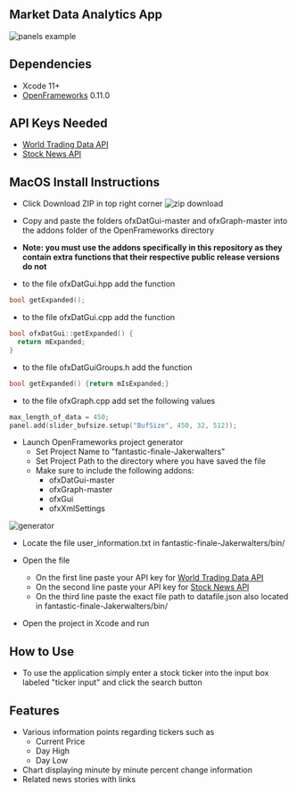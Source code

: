 ## Market Data Analytics App
![panels example](https://github.com/CS126FA19/fantastic-finale-Jakerwalters/blob/master/README_assets/Screen%20Shot%202019-12-11%20at%202.30.36%20PM.png)
## Dependencies
* Xcode 11+
* [OpenFrameworks](https://openframeworks.cc/download/) 0.11.0
## API Keys Needed
* [World Trading Data API](https://www.worldtradingdata.com/)
* [Stock News API](https://stocknewsapi.com/)
## MacOS Install Instructions
* Click Download ZIP in top right corner
![zip download](https://github.com/CS126FA19/fantastic-finale-Jakerwalters/blob/master/README_assets/Screen%20Shot%202019-12-11%20at%207.08.20%20PM.png)

* Copy and paste the folders ofxDatGui-master and ofxGraph-master into the addons folder of the OpenFrameworks directory
* **Note: you must use the addons specifically in this repository as they contain extra functions that their respective  public release versions do not**

* to the file ofxDatGui.hpp add the function
```C++
bool getExpanded();
```

* to the file ofxDatGui.cpp add the function

```C++
bool ofxDatGui::getExpanded() {
  return mExpanded;
}
```

* to the file ofxDatGuiGroups.h add the function
```C++
bool getExpanded() {return mIsExpanded;}
```

* to the file ofxGraph.cpp add set the following values
```C++
max_length_of_data = 450; 
panel.add(slider_bufsize.setup("BufSize", 450, 32, 512));
```

* Launch OpenFrameworks project generator
    * Set Project Name to "fantastic-finale-Jakerwalters"
    * Set Project Path to the directory where you have saved the file
    * Make sure to include the following addons:
        * ofxDatGui-master
        * ofxGraph-master
        * ofxGui
        * ofxXmlSettings    
        
![generator](https://github.com/CS126FA19/fantastic-finale-Jakerwalters/blob/master/README_assets/Screen%20Shot%202019-12-11%20at%207.17.47%20PM.png)

* Locate the file user_information.txt in fantastic-finale-Jakerwalters/bin/
* Open the file
    * On the first line paste your API key for [World Trading Data API](https://www.worldtradingdata.com/)
    * On the second line paste your API key for [Stock News API](https://stocknewsapi.com/)
    * On the third line paste the exact file path to datafile.json also located in fantastic-finale-Jakerwalters/bin/
    
* Open the project in Xcode and run
## How to Use
* To use the application simply enter a stock ticker into the input box labeled "ticker input" and click the search button

## Features
* Various information points regarding tickers such as 
    * Current Price
    * Day High
    * Day Low
* Chart displaying minute by minute percent change information 
* Related news stories with links
